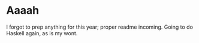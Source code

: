 # Aaaah
I forgot to prep anything for this year;
proper readme incoming.
Going to do Haskell again, as is my wont.

